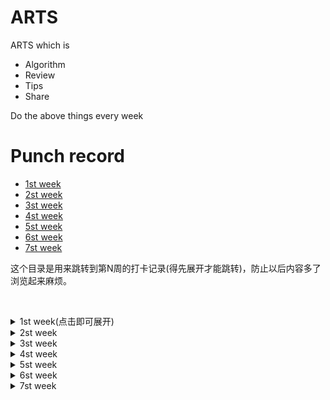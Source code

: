 # ARTS

ARTS which is 

- Algorithm
- Review
- Tips
- Share

Do the above things every week

# Punch record

- [1st week](#1)
- [2st week](#2)
- [3st week](#3)
- [4st week](#4)
- [5st week](#5)
- [6st week](#6)
- [7st week](#7)


这个目录是用来跳转到第N周的打卡记录(得先展开才能跳转)，防止以后内容多了浏览起来麻烦。

&nbsp;
&nbsp;
&nbsp;
&nbsp;


<details>
	<summary>1st week(点击即可展开)</summary>
	
### <span id="1">Algorithm</span>

```
1. Two Sum(Easy)

Given an array of integers, return indices of the two numbers such that they add up to a specific target.

You may assume that each input would have exactly one solution, and you may not use the same element twice.

Example:

Given nums = [2, 7, 11, 15], target = 9,

Because nums[0] + nums[1] = 2 + 7 = 9,
return [0, 1].
```

solution:
```golang
# 两次遍历，暴力破解，时间复杂度为 O(n^2)
func twoSum(nums []int, target int) []int {
    for i:=0;i<len(nums);i++{
        for j:=0;j<len(nums);j++{
            if i!=j&&nums[i]+nums[j]==target{
                return []int{i,j}
            }
        }
    }
    return []int{}
}
```



### review

最近在学MIT的 [6.828](https://pdos.csail.mit.edu/6.828/2018/schedule.html),一门教你怎么动手设计与实现一个操作系统内核的课程。在学习的过程中有个作业是熟悉汇编语言，所以我打算翻译一下这本书的中的汇编语言部分的1.3一小节。
[PC Assembly Language Book](https://pdos.csail.mit.edu/6.828/2018/readings/pcasm-book.pdf)

<details>
  <summary>(点击即可展开翻译的内容)</summary>

## 1.3 汇编语言
### 1.3.1机器语言
每一种类型的CPU都只能明白它独自的机器语言，机器语言中的指令是以字节的形式存储在内存中的数据，每个指令都拥有着它唯一的数字码，也被称为操作码(operation code),许多指令同时还包含着数据。

机器语言远没有高级语言那么简单易读，比如把EAX和EBX寄存器加起来的值赋给EAX可以写为：

    03 C3
这确实难以读懂，所幸的是一个程序可以调用汇编器代替人类完成这些沉闷的工作

### 1.3.2 汇编语言
一个汇编程序将会以文本的形式存储起来，每个汇编指令都精确地代表着一个机器指令。比如用汇编描述上面的机器码可以写为：

    add eax,ebx
这么看起来确实比机器语言简单易读多了，add这个词是加法指令的助记符。汇编指令的通用格式为：

    助记符(指令)   操作数(运算对象)
一个汇编器就是一个阅读带有汇编指令的文本文件并将其转换为机器指令的程序。而编译器就是为高级语言做类似转换的程序，一个汇编器会比编译器要简单得多，每一条汇编声明都直接表示着一个机器指令，高级语言则更为复杂且需要更多的机器指令表示。

  高级语言和汇编语言之间还有一个很重要的差异，每一种CPU除了有自己的机器语言外还有自己才能读懂的汇编语言，所以通过汇编语言在不同机器架构之间移植程序要比高级语言复杂得多。
  
  本书的例子使用Netwide的汇编，简称为 NASM，它可以在互联网上免费获取。更通用的汇编是微软的汇编 (MASM)或者 Borland的汇编 (TASM), MASM/TASM 与 NASM的汇编语言在语法上有些差异
  
  ### 1.3.3 运算对象
  不同机器码的运算对象在数量与类型上都有所不同，每个指令本身都有一个固定的运算对象(0到3)，操作数可以拥有以下类型：
  
- 寄存器(register):这些操作数可以直接调用ＣＰＵ寄存器的内容
- immediate(直译过来好怪):这些是指令自身固定的值
- implied:这些操作数没有直接的显示出来，比如使用增加指令把一个数加到寄存器或内存中，那个数就是隐式的
- 
### 1.3.4 基本指令
最基本的指令是 MOV指令，它将数据从一个地方移动另一个地方(就像高级语言的赋值操作符)。例如：

    mov dest,src
这个指令将 src中的数据复制到dest中，需要注意的是两个运算对象都不能为内存运算对象，((直译过来的，我也没明白什么是内存运算对象)。而且在使用各种指令的时候需要注意一些专有的规则，比如两个运算对象大小必须相等。例子：
    
    mov eax,3; 将3存入EAX寄存器中(3是immediate 操作数)
    mov bx,ax; 将AX的值存入BX寄存器中

ADD指令通常用于整数的相加

    add eax,4; eax = eax + 4
    add al,ah; al = al + ah

SUB指令用于整数的相减

    sub bx,10; bx = bx - 10
    sub ebx,edi; ebx = ebx -edi

INC和DEC为自增和自减运算符
    inc ecx ; ecx++
    dec dl ; dl--

### 1.3.5 Directives(指令?)
指令是汇编器的工件而不是CPU的(A directiveis an artifact of the assembler not the CPU)，它们通常用于命令汇编器执行某些任务，他们不需要翻译成机器码，directives通常用于:

- 定义常量
- 申请内存
- 将内存分段
- 按条件选择源码/条件编译？(conditiionally include source code)
- 包含其他文件
- 
NASM汇编像C语言一样拥有预处理器这个机制，而且还有很多预处理器命令。不同之处在于，NASM的预处理命令以%开头，而不是#

**equ 命令**

equ命令用于定义一个符号(symbol)，符号被命名为常量，可以在汇编程序中使用，格式如下：

    sybol equ value ;符号的值不可以再重新定义
    
**%define 命令**

%define 就像c中的#define，被用来定义常量宏，例如：

    %define SIZE 100
    move eax,SIZE
上面这段代码定义了一个值为100的常量宏SIZE，并将SIZE赋值给eax。宏比符号(symbol)更加灵活，可以重新给定义(赋值)，而符号(symbol)不可以

**数据命令(data directives)**

数据命令(data directives)用于为数据段(data segment)申请内存空间，有两种方式可以让内存得以保留，一是单纯地申请一块内存空间，二是申请内存空间并初始化值。第一种方法可以通过RES X命令来实现，X表示对象的大小，下面有一张表格说明了X的大小


|    Unit    | Letter |
|------------|--------|
| byte       | B      |
| word       | W      |
| doble word | D      |
| quad word  | Q      |
| ten bytes           |T        |

第二中方法用DX命令，X代表对象的大小，下面的例子演示了两种方法的不同，通常用一个标签标记内存中的位置，可以通过这个标签来引用这块内存

    L1    db     0        ; byte labeled L1 with initial value 0
    L2    dw     1000     ; word labeled L2 with initial value 1000
    L3    db     110101b  ; byte initialized to binary 110101 (53 in decimal)
    L4    db     12h      ; byte initialized to hex 12 (18 in decimal)
    L5    db     17o      ; byte initialized to octal 17 (15 in decimal)
    L6    dd     1A92h    ; double word initialized to hex 1A92
    L7    resb   1        ; 1 uninitialized byte
    L8    db     "A"      ; byte initialized to ASCII code for A (65)
    
    单引号和双引号效果都一样，所定义的数据会被存储在连续的内存中，如L2会紧跟着L1的位置

    L9    db     0, 1, 2, 3              ; defines 4 bytes   
    L10   db     "w", "o", "r", ’d’, 0   ; defines a C string = "word"  
    L11   db     ’word’, 0               ; same as L10

    当定义一个很长的序列的时候，NASM的times就可以排上用场了，这个命令以指定的次数重复一个操作数
    L12   times 100 db 0                 ; equivalent to 100 (db 0)’s
    L13   resw   100                     ; reserves room for 100 words

代码中的标签可以用来引用数据，有两种使用标签的方式。如果只是单纯一个标签，它会被当成一个数据的地址(或偏移)。如果标签被放在一个方括号("[]")里，他会被当成那块地址上的数据。换句话说，第一种用法就像C中的指针，标签表示一个内存地址。第二种就像C中的反引用操作符(* pointer)，以指针反引变量的值(MASM/TASM的语法则稍有些不同)。注意在32位模式下，地址也是32位的，标签使用例子如下：

    mov    al, [L1]      ; copy byte at L1 into AL2
    mov    eax, L1       ; EAX = address of byte at L1
    mov    [L1], ah      ; copy AH into byte at L1
    mov    eax, [L6]     ; copy double word at L6 into EAX
    add    eax, [L6]     ; EAX = EAX + double word at L6
    add    [L6], eax     ; double word at L6 += EAX
    mov    al, [L6]      ; copy first byte of double word at L6 into AL
    
例子的最后一行演示了NASM汇编的一个重要特性，汇编器并不知道它所引用的那个数据的类型，能否正确地使用标签取决于程序员的水平。稍后你会看到很多例子，将数据的地址存入寄存器中，并且就像使用C的指针变量一样使用寄存器。同样地，汇编器也不会检查指针是否正确地被使用，所以汇编语言比C更容易出错。

思考下列指令：

    mov    [L6], 1             ; store a 1 at L6
这条声明出现了 "未指定操作大小的错误"，为什么呢？因为汇编器不知道把要1当成byte、
word、还是doble word类型，所以应该改为这样：

    mov    dword [L6], 1             ; store a 1 at L6
    
等于告诉了汇编器将1当成 doble word类型，或者你改为其他类型也可以：WORD、BYTE。

### 1.3.6 输入输出

输入输出是非常依赖于系统的活动，它调用了系统硬件的接口。比如像C这类高级语言，提供了为执行日常任务的标准库，标准库中拥有着简单、统一的I/O编程接口。而汇编语言只提供非标准库，它们可以直接访问硬件(保护模式下的特权操作)，或使用操作系统系统底层调用。

汇编语言与C语言的组合的情况很常见，有一个好处就是汇编可以使用C标准库中的I/O接口，但得清楚它们之间调用的规则，而且规则很复杂，暂时就不介绍了(稍后有介绍)。为了简化这些规则，作者封装了底层的细节，提供了一系列简单的接口。如下：

    print_int 打印存储在EAX中的整型值
    print_char 打印存储在AL中的ASCII值
    print_string 打印存储在EAX中的字符串内容
    print_nl 打印换行符
    read_int 从键盘读入输入，将其存入EAX寄存器中
    read_char 从键盘读取输出，将其ASCII码存如EAX寄存器中

除了读接口，其他接口都保留了寄存器的值，这些接口修改寄存器的值。为了能使用这些接口，得先用预处理命令声明，格式为: %include ，调用作者的接口则使用以下命令:

    %include "asm_io.inc"
如要使用打印接口，先载入包含正确值的EAX，然后使用CALL指令调用它。CALL命令就相当于高级语言的函数调用，它会跳转到函数调用的地方，执行完毕后再返回。下面将有几个例子演示I/O接口的使用：

### 1.3.7 调试

作者的库中还包含了一些调试程序，这些接口显示了计算机的状态，接口实际上是保存CPU当前状态的宏，然后开启一个子进程(subroutine)调用。这些宏定义在"asm_io.in"文件中，宏可以像使用普通命令一样被使用，宏中的运算对象以分号隔开。

这里有四个调试接口，dumpregs ,dumpmem, dumpstack, dumpmath，分别显示寄存器、内存、栈(stack)、数字协处理器(math coprocessor)的值.

- dump_regs:这个宏将计算机寄存器的值打印到标准输出中(十六进制格式)，同时也显示FLAGS寄存器中的位集合(bits set),比如，0 FLAGS为1，则显示ZF，如果为0，则不显示(f the zero flag is 1,ZFis displayed. If it is 0, it is not displayed),同时它还打印一个整型参数,这个可以用来区别不同的dumpregs命令
- dump_mem：这个宏打印内存中的值(十六进制)，同时作为ASCII字符。它们是由分号分隔的3个参数，第一个是标记输出的整数(仅作为dumpregs的参数)，第二个参数是一个地址，最后一个参数是在地址后显示的16字节段落(paragraph)的数量,显示的内存会在请求地址的第一个段落边界处开始。
- dump_stack:这个宏会输出CPU栈中的值(栈会在第四章中提到),栈被组织为doble word类型，接口也会以这种类型显示它，它也是由分号分隔的3个参数，第一个参数是整型的标签(就像 dump_regs),第二个是地址之下EBP寄存器拥有的double word个数，第三个是EBP地址之上的double word个数(the second is the number of double words to displaybelowthe addressthat theEBPregister holds and the third argument is the number ofdouble words to displayabovethe address inEBP)
- dump_math:这个宏会输出数字协处理(math coprocessor)寄存器中的值，它用单个参数标记输出，就像dump_regs所做的一样。

    


</details>

**感想**

这应该算是我第一次真正意义上的翻译技术文档，我发现翻译文档是件苦活，而且我的英语水平很一般连四级都没过(虽然我觉得我已经超过了这个水平)，翻译起来就更不容易了，但为了提高英语阅读能力，还是咬牙下决心把它翻译出来。在翻译过程中所遇到的一些词和句子直译起来很奇怪，这种情况我就把原文粘贴下来放在括号里，还有些翻译过来太啰嗦了，会使读者混淆其义，我就做一些适当的更改，使其读起来更流畅些。虽然只是翻译一小节，但却整整花了我一天的时间，同时收获也不小，发现自己慢慢地适应了这个过程。

我之所以翻译这个文档，一是觉得自己的英语阅读水平很一般，而这种水平的阅读能力在阅读英语原文时，有种似懂非懂的云里雾里的感觉，这会使我在阅读时漏掉某些重要的概念，很多概念往往隐含在简单的行里字间的描述，而如果把它翻译过来就会有种"踏实"的感觉，因为翻译的过程首先是你先清楚每个单词的意思，然后按照感觉把这些单词的顺序进行整理，组合成一个通顺流畅的句子。(好吧，我承认在面对一些复杂的从句的时候，我的语法水平已经帮不上忙了，愧对老师)有时候为了使句子更符合英文的原意，不能直译，还得适当的进行添加或删除某些部分。这个过程一开始很痛苦，但慢慢地适应后收获还是不错的。

### Tips

分享一个有意思的markdown语法技巧，比如有时候我们在写作的时候，为了提供一个简洁的大纲，希望把某些细节隐藏起来，方便读者阅读(其实我上面就有用到这个技巧，那个三角号，点击即可展开内容)，下面做一个演示：

**BASH语法**

<details>
	<summary>变量声明</summary>

```bash
NAME="John"
echo $NAME
echo "$NAME"
echo "${NAME}!"
```
</details>


<details>
	<summary>条件执行</summary>

```bash
git commit && git push
git commit || echo "Commit failed"
```
</details>


<details>
	<summary>函数声明与使用</summary>

```bash	
get_name() {
  echo "John"
}
echo "You are $(get_name)"
```

</details>

嘻嘻，是不是很有意思，点一下就展开，再点一下就收缩了。其实它是通过两个标签实现的，格式如下 

	<details>
		<summary>这里写概要</summary>

		这里写你想收缩起来的内容(注意，最好空一行，否则有些markdown语法会解释失败)
	</details>
好了，就这么简单。


### Share

在学习汇编的过程中，遇到两种风格的汇编，NASM和GNU的汇编，前者使用Intel语法，后者使用AT&T语法。它们之间的语法有些不同(在我看来是很大的不同),这里有篇[文章](http://www.delorie.com/djgpp/doc/brennan/brennan_att_inline_djgpp.html)简单的介绍它们之间的不同

比如 命名寄存器：

	AT&T:  %eax
	Intel: eax

寄存器的顺序(AT&T和Intel顺序相反)：

	AT&T: movl %eax ,%ebx
	Intel: mov ebx ,eax

常量/immedite 值，AT&T多了个前缀"%":

	AT&T: movl %_booga ,%eax
	Intel: mov  eax,_booga


虽然作者说他是AT&T汇编的粉丝，还声称AT&T语法比较有逻辑性，但我怎么看都觉得AT&T语法有些反人类，多了很多没有必要的东西，远不如Intel语法简洁，或许是我刚接触汇编的原因把。	
</details>

	
<details>
	<summary>2st week</summary>

### <span id="2">Algorithm</span>

<details>
	<summary>题目</summary>

```
70. Climbing Stairs(Easy)
You are climbing a stair case. It takes n steps to reach to the top.

Each time you can either climb 1 or 2 steps. In how many distinct ways can you climb to the top?

Note: Given n will be a positive integer.

Example 1:

Input: 2
Output: 2
Explanation: There are two ways to climb to the top.
1. 1 step + 1 step
2. 2 steps
Example 2:

Input: 3
Output: 3
Explanation: There are three ways to climb to the top.
1. 1 step + 1 step + 1 step
2. 1 step + 2 steps
3. 2 steps + 1 step
```

</details>

<details>
	<summary>解法</summary>

**思路**

爬楼梯，每次可以上一阶或两阶，当有n阶楼梯时，那么走到第n阶的方法数等于第n-1和第n-2的方法书之和，这其实就是一个fibonacci数列:

f(n) = f(n-1)+f(n-2)

**代码**
```golang
func climbStairs(n int) int {
    if n<=2{
        return n
    }
    a,b:=1,2
    
    for i:=0;i<n-2;i++{
        a,b=b,a+b
    }
    return b
    
}
```
</details>

### Review

这周忙于找工作，和赶毕业论文，弄得焦头烂额。本想拖到周日再写，但是周日还要面试，趁今晚有点空闲时间就写了，本周的review打算翻译与linux 系统日志相关的文章。

我们在学习linux过程中都某些分水岭，比如刚开始基础linux的时候只会简单的命令，如 ls、cd、ping 等简单命令，后来慢慢开始了解如何关闭一个进程，如何创建一个用户，如何更改文件的权限等。但我们肯定不会只满足于此，而如果想向下一个阶段迈进，达到能独立编写shell脚本，处理一些日常任务，就需要系统地接触linux中各方面的知识。分享一个系统地学习linux基础的网站,[点击即可](https://linuxjourney.com/)。

这个网站从最基本的文件系统操作，到简单的字符串处理，再到内核相关的知识都有涵盖，而且每一个重要的知识点都专门分一个主题来介绍，这周打算翻译系统日志部分

<details>
	<summary>点击查看翻译内容</summary>

### 1. 系统日志

你系统中的后台服务、内核、守护进程无时不刻都在运行，自然也会产生一些数据以日志的形式保存在系统中，它以人类可读的日记方式记载着操作系统中发生的事件，而这些数据通常保存在 /var目录下，/var目录保存着可变化的数据，比如日志。

这些日志信息是如何从系统中获取的呢？它是由一个叫 "syslog"的服务把这些信息发送给系统日志器(system logger)

syslog通常包含许多组件，其中一个重要的组件是"syslogd"守护进程(更新的linux发行版中使用rsyslogd)，它等待系统产生的事件消息，并过滤出它想要的，然后将其以文件的格式存起来或发送给终端，也可能会将它丢弃。

你可能会觉得这个系统日志器会统一存放并管理日志，但恰恰相反，你会看到许多应用都有自身的日志规则并生成不同的日志文件，不过通用格式的日志都会包含时间戳(timestamp)和日志细节

这里从日志中摘抄一行作为例子：
```

pete@icebox:~$ less /var/log/syslog

Jan 27 07:41:32 icebox anacron[4650]: Job `cron.weekly' started
```

可以看到cron服务在1月27 07:41:32运行cron.weekly，当然你也可以查看收集在/var/log/syslog中的所有日志信息

### 2. syslog服务

syslog服务管理日志和将日志发送到系统日志器(system logger)中，Rsyslog则是syslog的升级版，大多数linux发行版应该都会使用这个升级版，所有syslog所收集的日志都可以在/var/log/syslog中找到(除了认证信息)。

为了找出系统日志器(system logger)所维护的文件，得查找/etc/rsyslog.d中配置文件

```
pete@icebox:~$ less /etc/rsyslog.d/50-default.conf 

# First some standard log files.  Log by facility.

#

auth,authpriv.*                 /var/log/auth.log

*.*;auth,authpriv.none          -/var/log/syslog

#cron.*                         /var/log/cron.log

#daemon.*                       -/var/log/daemon.log

kern.*                          -/var/log/kern.log

#lpr.*                          -/var/log/lpr.log

mail.*                          -/var/log/mail.log

#user.*                         -/var/log/user.log
```

文件中的日志规则代表，左边的选择器将日志输出到到右边的文件中。有一点需要注意，并不是所有的应用或服务都是用rsyslog管理它们的日志，所以如果你想知道他们具体使用什么管理日志，得在这个目录里找

让我们来看一下日志是如何运作的，你可以手动的用日志器命令发送一条日志：

```
logger -s Hello
```
好了，你可以查看 /var/log/syslog文件，你会发现多了一条日志。

### 3. 通用日志(general logging)

系统中包含了许多的日志文件，很多重要的日志都放在/sys/log目录下，但我们并不会分析所有这些日志文件，我们选择几个主要的来讨论。

有两种通用的日志文件可以查看系统正在做的事

**/var/log/messages**
这个日志包含了非紧急(non-critical)、非调试(not-debug)消息，包括启动(bootup)、验证(auth)、计划任务(cron)、守护进程(daemon)中所输出的日志,可以帮助你查看你的机器是如何运作的

**/var/log/syslog**
这个文件包含了除验证(auth)外的所有消息，对于在你机器上的错误调试非常有用。

这两个日志文件对于追查错误来说，已经足够了。但是，如果您只想查看特定的日志组件，那么也会有单独的日志

### 4. 内核日志

**/var/log/dmesg**

在启动时，系统会记录内核缓冲区中的信息，它展示了系统在启动时硬件驱动、内核和内核状态的一些信息。你可以在/var/log/dmesg 文件中找到这些信息，这些信息每次在启动的时候都会被刷新。或许你现在暂时用不上，但当你遇到某些与启动相关或硬件驱动的问题时，这个日志就派上用场了，你甚至可以用dmesg 命令查看这些信息。

**/var/log/kern.log**

另一你可以查看内核信息的文件是/var/log/kern.log ，它记录了系统中的事件与内核信息，也包括dmesg的输出。


### 5. 验证日志(Authentication Logging)

当你登录出现问题时，身份验证日志可以帮到你。

**/var/log/auth.log** 这个文件包含了系统授权日志，如用户登录和使用的认证方法。

样例：

	Jan 31 10:37:50 icebox pkexec: pam_unix(polkit-1:session): session opened for user root by (uid=1000)



### 6. 管理日志文件

日志文件生成了许多数据，这些数据被存储在磁盘中，同时也带来了许多问题。大多数情况下，我们只想查看更新的日志，同时更高效地管理磁盘空间。如何做到这点呢?答案是： logrotate

logrotate 工具为我们提供了日志管理，它有一个配置文件允许我们指定数目或指定哪些日志需要保存，也可以压缩日志节省存储空间。logrotate工具作为计划任务(cron)每天运行一次，配置文件可在/etc/logrotate.d.中找到。

虽然还有其他管理日志的工具，但logrotate是最常用的一个。


</details>

### Tips

分享一个有意思的技巧，系统中(包含Window和类UNIX)的hosts文件。

我们都知道当在浏览器输入域名的时候，浏览器会调用系统的接口向DNS查询对应的IP，但其实在DNS查询之前，它是先查找hosts文件中域名映射的IP，也就是说hosts文件的优先级是比DNS查询要高的。

那么这有什么用呢？你想啊，如果我把百度的域名 www.baidu.com 映射到0.0.0.0，那就意味着你每次访问百度都会映射到一个无效的IP，自然就上不了网了。

你可以用来搞怪别人，写一个脚本把一些主流的域名都映射到无效的IP，然后他会发现怎么突然上不了网了，但是我建议你在干这个之前先买好保险。

你甚至可以用来屏蔽一些广告，把一些广告的域名映射到一个无效的IP中，这样每次都加载失败自然就等于把广告屏蔽了。

下面以Ubuntu为例，以管理员权限权限打开/etc/hosts文件(因为文件权限只允许管理员写入)：

	vim /etc/hosts

然后你会看到类型的内容:

```
127.0.0.1	localhost
127.0.1.1	jack-VirtualBox

# The following lines are desirable for IPv6 capable hosts
::1     ip6-localhost ip6-loopback
fe00::0 ip6-localnet
ff00::0 ip6-mcastprefix
ff02::1 ip6-allnodes
ff02::2 ip6-allrouters
```

然后在第三行下添加:

	0.0.0.0   www.baidu.com

用vim保存退出的时候记得带上！符号，即: wq!  (因为文件权限只允许管理员写入)

好了，然后你上一下百度，发现上不了，^_^.

### Share

本周的Share打算分享一位网友的博客，他把Leetcode上大部分题都刷完了，而且很多题还给了几种解法并详细地分析思路，然后做一个汇总。我其实真的很佩服这些人，上千道算法题，即使每天刷一道，而且得连续不断地刷，这样也要两年多的时间。这还没完，还把解过的题都整理起来，附上解题思路，这个过程想想都觉得十分不容易。

我特别的佩服这些人的毅力，他们一直都是我学习的榜样，而且我也打算要这么干，md,想想都刺激。

好了，链接在这，[点就好](https://www.cnblogs.com/grandyang/p/4606334.html)
</details>

<details>
	
<summary>3st week</summary>

### <span id="3">Algorithm</span>

<details>

<summary>题目</summary>

```
Given an array nums and a value val, remove all instances of that value in-place and return the new length.

Do not allocate extra space for another array, you must do this by modifying the input array in-place with O(1) extra memory.

The order of elements can be changed. It doesn't matter what you leave beyond the new length.

Example 1:

Given nums = [3,2,2,3], val = 3,

Your function should return length = 2, with the first two elements of nums being 2.

It doesn't matter what you leave beyond the returned length.
Example 2:

Given nums = [0,1,2,2,3,0,4,2], val = 2,

Your function should return length = 5, with the first five elements of nums containing 0, 1, 3, 0, and 4.

Note that the order of those five elements can be arbitrary.

It doesn't matter what values are set beyond the returned length.
```
</details>

<details>

<summary>解法</summary>

要求in-place操作移除给定数组上的指定元素，很明显用双指针的思想，遍历一遍即可。用一个"指针"记录非val元素的索引，一个"指针"遍历整个数组，如果遇到非val元素，两个"指针"交换位置即可，时间复杂度O(n)

```golang
func removeElement(nums []int, val int) int {
    if len(nums)<1{
        return 0
    }
    index:=-1
    
    for i:=0;i<len(nums);i++{
        if nums[i]!=val{
            index++
            nums[i],nums[index]=nums[index],nums[i]
        }
        
    }
    return index+1
    
}
```

</details>

### Review

这周给找工作的事弄得有些迷茫了，面了两家结果都不太理想，算了车到山前必有路。

本周翻译与系统初始化相关的一部分内容

<details>
	
<summary>翻译内容(点击即可展开)</summary>

英语还没过四级，翻译水平有限，轻喷。

### System V 概述

init主要作用是用来启动或关闭系统中主要的进程，在 Linux中主要有三种init的实现，分别是System V, Upstart 和 systemd，在本节中将介绍最传统的init版本，也叫System V init或Sys V (发'System Five'的音)

鉴别你系统中是否使用System V init很简单，如果你的系统中包含 /etc/initab 文件，则说明很有可能就是使用该版本的init。

Sys V 按顺序地启动或关闭进程，比如你想启动foot-a 和foot-b进程，必须确保foot-a已经运行了才能执行foot-b。Sys V是以脚本的形式执行这些操作，你可以编写自己的脚本或使用系统内置的。(直译过来感觉有些啰嗦，就删了部分内容)

使用init的这种实现的优点是，解决依赖关系相对容易，但一次只能启动或关闭一个进程，执行foo-b前得先执行foo-a，所以性能并不理想。

当运行Sys V时，机器的状态由运行级别定义，运行级别被设定为0-6。这些模式在不同的发行版上有些不同，但大致如下:

	0: 关闭(Shutdown)
	1: (单一用户模式)Single User Mode
	2: (无网络多用户模式)Multiuser mode without networking
	3: (有网络多用户模式)Multiuser mode with networking
	4: (未使用)Unused
	5: (带图形界面有网络的多用户模式)Multiuser mode with networking and GUI
	6: (重启)Reboot

当你的系统启动时，它会查看你所运行的级别，并执行位于该运行级别配置中的脚本。这些脚本位于 /etc/rc.d/rc[运行级别数字].d/ or /etc/init.d下，以S(start)和K(kill)开头的脚本名则代表启动和关闭，字符旁的数字代表运行在其中的序列，比如:

	pete@icebox:/etc/rc.d/rc0.d$ ls

	K10updates  K80openvpn        

表明当运行级别切换到0时，机器将尝试运行脚本终止 updates和openvpn服务。你可以在/etc/inital文件中查看机器启动时的运行级别，当然也可以改变默认的运行级别。

有一点需要注意，Sys V正在缓慢地被取代，或许不是今天或几年后。但是即便被取代，你也会看到运行级别这个概念出现在其他init的实现中，这主要是为了支持那些仅使用System V init脚本启动或停止的服务

### System V 服务

你可以使用许多命令行工具来管理 System V 服务

列出所有服务

	service --status-all

开启一个服务
	
	sudo service  networking start

停止一个服务

	sudo service networking stop

重启一个服务

	sudo service networking restart

这些命令并非只针对System V服务有效，同时也可以用来管理Upstart 服务。因为linux正在尝试从传统的Sys V init 脚本中迁移，所以还得需要一些工具帮助它过渡。

### Upstart 概述

Upstart按标准(canonical)开发，所有曾经有一段时间是ubuntu上的init实现。但是现代化的Ubuntu init实现时systemd。

Upstart被创造来改善了Sys V中的某些问题，比如严格的启动过程、阻塞任务等。Upstart的事件和工作驱动模型(job driven model)允许它在事件发生时对事件做出响应

鉴别你系统中是否使用Upstart很简单，只要看是否存在/usr/share/upstart目录即可

jobs是upstart 执行的操作，事件(events)是从其他进程接收的消息用于触发作业(jobs)，下面来看一下jobs列表与它的配置

```

pete@icebox:~$ ls /etc/init

acpid.conf                   mountnfs.sh.conf

alsa-restore.conf            mtab.sh.conf

alsa-state.conf              networking.conf

alsa-store.conf              network-interface.conf

anacron.conf                 network-interface-container.conf
```

在job的配置里，包含了如何开始和什么时候开启job的信息

比如在networking.conf文件中，可以简单的描述为

```

start on runlevel [235]

stop on runlevel [0]
```

这意味着在运行级别2、3、5时会开启networking设置，在运行级别为0时关闭它。当查看不同地job配置文件时，会有许多种编写配置文件的方式.


Upstart工作流程

1. 首先从/etc/init文件中加载job配置
2. 一旦启动事件发生，它将运行由事件触发的作业(job)
3. 这些作业(job)会产生新的事件，而新的事件又会触发更多的作业(job)
4. upstart持续地重复这个过程，直到执行完待完成的作业


</details>



### Tips

本周Tips分享如何在Ubuntu下更好软件源的方式，这是以前写的一篇[文章](https://segmentfault.com/a/1190000017244124)。 这几天没在状态，没怎么输入，都在翻老底了。

### Share

本周要分享一段代码，或许与最初陈皓前辈所提的ARTS标准有些偏移，但我觉得很有意思，所以拿出来分享一下。

<details>
<summary>shell版俄罗斯方块代码</summary>

```bash
#!/bin/bash
 
# Tetris Game
# 10.21.2003 xhchen<[email]xhchen@winbond.com.tw[/email]>
 
#APP declaration
APP_NAME="${0##*[\\/]}"
APP_VERSION="1.0"
 
 
#颜色定义
cRed=1
cGreen=2
cYellow=3
cBlue=4
cFuchsia=5
cCyan=6
cWhite=7
colorTable=($cRed $cGreen $cYellow $cBlue $cFuchsia $cCyan $cWhite)
 
#位置和大小
iLeft=3
iTop=2
((iTrayLeft = iLeft + 2))
((iTrayTop = iTop + 1))
((iTrayWidth = 10))
((iTrayHeight = 15))
 
#颜色设置
cBorder=$cGreen
cScore=$cFuchsia
cScoreValue=$cCyan
 
#控制信号
#改游戏使用两个进程，一个用于接收输入，一个用于游戏流程和显示界面;
#当前者接收到上下左右等按键时，通过向后者发送signal的方式通知后者。
sigRotate=25
sigLeft=26
sigRight=27
sigDown=28
sigAllDown=29
sigExit=30
 
#七中不同的方块的定义
#通过旋转，每种方块的显示的样式可能有几种
box0=(0 0 0 1 1 0 1 1)
box1=(0 2 1 2 2 2 3 2 1 0 1 1 1 2 1 3)
box2=(0 0 0 1 1 1 1 2 0 1 1 0 1 1 2 0)
box3=(0 1 0 2 1 0 1 1 0 0 1 0 1 1 2 1)
box4=(0 1 0 2 1 1 2 1 1 0 1 1 1 2 2 2 0 1 1 1 2 0 2 1 0 0 1 0 1 1 1 2)
box5=(0 1 1 1 2 1 2 2 1 0 1 1 1 2 2 0 0 0 0 1 1 1 2 1 0 2 1 0 1 1 1 2)
box6=(0 1 1 1 1 2 2 1 1 0 1 1 1 2 2 1 0 1 1 0 1 1 2 1 0 1 1 0 1 1 1 2)
#所有其中方块的定义都放到box变量中
box=(${box0[@]} ${box1[@]} ${box2[@]} ${box3[@]} ${box4[@]} ${box5[@]} ${box6[@]})
#各种方块旋转后可能的样式数目
countBox=(1 2 2 2 4 4 4)
#各种方块再box数组中的偏移
offsetBox=(0 1 3 5 7 11 15)
 
#每提高一个速度级需要积累的分数
iScoreEachLevel=50        #be greater than 7
 
#运行时数据
sig=0                #接收到的signal
iScore=0        #总分
iLevel=0        #速度级
boxNew=()        #新下落的方块的位置定义
cBoxNew=0        #新下落的方块的颜色
iBoxNewType=0        #新下落的方块的种类
iBoxNewRotate=0        #新下落的方块的旋转角度
boxCur=()        #当前方块的位置定义
cBoxCur=0        #当前方块的颜色
iBoxCurType=0        #当前方块的种类
iBoxCurRotate=0        #当前方块的旋转角度
boxCurX=-1        #当前方块的x坐标位置
boxCurY=-1        #当前方块的y坐标位置
iMap=()                #背景方块图表
 
#初始化所有背景方块为-1, 表示没有方块
for ((i = 0; i < iTrayHeight * iTrayWidth; i++)); do iMap[$i]=-1; done
 
 
#接收输入的进程的主函数
function RunAsKeyReceiver()
{
        local pidDisplayer key aKey sig cESC sTTY
 
        pidDisplayer=$1
        aKey=(0 0 0)
 
        cESC=`echo -ne "\033"`
        cSpace=`echo -ne "\040"`
 
        #保存终端属性。在read -s读取终端键时，终端的属性会被暂时改变。
        #如果在read -s时程序被不幸杀掉，可能会导致终端混乱，
        #需要在程序退出时恢复终端属性。
        sTTY=`stty -g`
 
        #捕捉退出信号
        trap "MyExit;" INT TERM
        trap "MyExitNoSub;" $sigExit
 
        #隐藏光标
        echo -ne "\033[?25l"
 
 
        while :
        do
                #读取输入。注-s不回显，-n读到一个字符立即返回
                read -s -n 1 key
 
                aKey[0]=${aKey[1]}
                aKey[1]=${aKey[2]}
                aKey[2]=$key
                sig=0
 
                #判断输入了何种键
                if [[ $key == $cESC && ${aKey[1]} == $cESC ]]
                then
                        #ESC键
                        MyExit
                elif [[ ${aKey[0]} == $cESC && ${aKey[1]} == "[" ]]
                then
                        if [[ $key == "A" ]]; then sig=$sigRotate        #<向上键>
                        elif [[ $key == "B" ]]; then sig=$sigDown        #<向下键>
                        elif [[ $key == "D" ]]; then sig=$sigLeft        #<向左键>
                        elif [[ $key == "C" ]]; then sig=$sigRight        #<向右键>
                        fi
                elif [[ $key == "W" || $key == "w" ]]; then sig=$sigRotate        #W, w
                elif [[ $key == "S" || $key == "s" ]]; then sig=$sigDown        #S, s
                elif [[ $key == "A" || $key == "a" ]]; then sig=$sigLeft        #A, a
                elif [[ $key == "D" || $key == "d" ]]; then sig=$sigRight        #D, d
                elif [[ "[$key]" == "[]" ]]; then sig=$sigAllDown        #空格键
                elif [[ $key == "Q" || $key == "q" ]]                        #Q, q
                then
                        MyExit
                fi
 
                if [[ $sig != 0 ]]
                then
                        #向另一进程发送消息
                        kill -$sig $pidDisplayer
                fi
        done
}
 
#退出前的恢复
function MyExitNoSub()
{
        local y
 
        #恢复终端属性
        stty $sTTY
        ((y = iTop + iTrayHeight + 4))
 
        #显示光标
        echo -e "\033[?25h\033[${y};0H"
        exit
}
 
 
function MyExit()
{
        #通知显示进程需要退出
        kill -$sigExit $pidDisplayer
 
        MyExitNoSub
}
 
 
#处理显示和游戏流程的主函数
function RunAsDisplayer()
{
        local sigThis
        InitDraw
 
        #挂载各种信号的处理函数
        trap "sig=$sigRotate;" $sigRotate
        trap "sig=$sigLeft;" $sigLeft
        trap "sig=$sigRight;" $sigRight
        trap "sig=$sigDown;" $sigDown
        trap "sig=$sigAllDown;" $sigAllDown
        trap "ShowExit;" $sigExit
 
        while :
        do
                #根据当前的速度级iLevel不同，设定相应的循环的次数
                for ((i = 0; i < 21 - iLevel; i++))
                do
                        sleep 0.02
                        sigThis=$sig
                        sig=0
 
                        #根据sig变量判断是否接受到相应的信号
                        if ((sigThis == sigRotate)); then BoxRotate;        #旋转
                        elif ((sigThis == sigLeft)); then BoxLeft;        #左移一列
                        elif ((sigThis == sigRight)); then BoxRight;        #右移一列
                        elif ((sigThis == sigDown)); then BoxDown;        #下落一行
                        elif ((sigThis == sigAllDown)); then BoxAllDown;        #下落到底
                        fi
                done
                #kill -$sigDown $$
                BoxDown        #下落一行
        done
}
 
 
#BoxMove(y, x), 测试是否可以把移动中的方块移到(x, y)的位置, 返回0则可以, 1不可以
function BoxMove()
{
        local j i x y xTest yTest
        yTest=$1
        xTest=$2
        for ((j = 0; j < 8; j += 2))
        do
                ((i = j + 1))
                ((y = ${boxCur[$j]} + yTest))
                ((x = ${boxCur[$i]} + xTest))
                if (( y < 0 || y >= iTrayHeight || x < 0 || x >= iTrayWidth))
                then
                        #撞到墙壁了
                        return 1
                fi
                if ((${iMap[y * iTrayWidth + x]} != -1 ))
                then
                        #撞到其他已经存在的方块了
                        return 1
                fi
        done
        return 0;
}
 
 
#将当前移动中的方块放到背景方块中去,
#并计算新的分数和速度级。(即一次方块落到底部)
function Box2Map()
{
        local j i x y xp yp line
 
        #将当前移动中的方块放到背景方块中去
        for ((j = 0; j < 8; j += 2))
        do
                ((i = j + 1))
                ((y = ${boxCur[$j]} + boxCurY))
                ((x = ${boxCur[$i]} + boxCurX))
                ((i = y * iTrayWidth + x))
                iMap[$i]=$cBoxCur
        done
 
        #消去可被消去的行
        line=0
        for ((j = 0; j < iTrayWidth * iTrayHeight; j += iTrayWidth))
        do
                for ((i = j + iTrayWidth - 1; i >= j; i--))
                do
                        if ((${iMap[$i]} == -1)); then break; fi
                done
                if ((i >= j)); then continue; fi
 
                ((line++))
                for ((i = j - 1; i >= 0; i--))
                do
                        ((x = i + iTrayWidth))
                        iMap[$x]=${iMap[$i]}
                done
                for ((i = 0; i < iTrayWidth; i++))
                do
                        iMap[$i]=-1
                done
        done
 
        if ((line == 0)); then return; fi
 
        #根据消去的行数line计算分数和速度级
        ((x = iLeft + iTrayWidth * 2 + 7))
        ((y = iTop + 11))
        ((iScore += line * 2 - 1))
        #显示新的分数
        echo -ne "\033[1m\033[3${cScoreValue}m\033[${y};${x}H${iScore}         "
        if ((iScore % iScoreEachLevel < line * 2 - 1))
        then
                if ((iLevel < 20))
                then
                        ((iLevel++))
                        ((y = iTop + 14))
                        #显示新的速度级
                        echo -ne "\033[3${cScoreValue}m\033[${y};${x}H${iLevel}        "
                fi
        fi
        echo -ne "\033[0m"
 
 
        #重新显示背景方块
        for ((y = 0; y < iTrayHeight; y++))
        do
                ((yp = y + iTrayTop + 1))
                ((xp = iTrayLeft + 1))
                ((i = y * iTrayWidth))
                echo -ne "\033[${yp};${xp}H"
                for ((x = 0; x < iTrayWidth; x++))
                do
                        ((j = i + x))
                        if ((${iMap[$j]} == -1))
                        then
                                echo -ne "  "
                        else
                                echo -ne "\033[1m\033[7m\033[3${iMap[$j]}m\033[4${iMap[$j]}m[]\033[0m"
                        fi
                done
        done
}
 
 
#下落一行
function BoxDown()
{
        local y s
        ((y = boxCurY + 1))        #新的y坐标
        if BoxMove $y $boxCurX        #测试是否可以下落一行
        then
                s="`DrawCurBox 0`"        #将旧的方块抹去
                ((boxCurY = y))
                s="$s`DrawCurBox 1`"        #显示新的下落后方块
                echo -ne $s
        else
                #走到这儿, 如果不能下落了
                Box2Map                #将当前移动中的方块贴到背景方块中
                RandomBox        #产生新的方块
        fi
}
 
#左移一列
function BoxLeft()
{
        local x s
        ((x = boxCurX - 1))
        if BoxMove $boxCurY $x
        then
                s=`DrawCurBox 0`
                ((boxCurX = x))
                s=$s`DrawCurBox 1`
                echo -ne $s
        fi
}
 
#右移一列
function BoxRight()
{
        local x s
        ((x = boxCurX + 1))
        if BoxMove $boxCurY $x
        then
                s=`DrawCurBox 0`
                ((boxCurX = x))
                s=$s`DrawCurBox 1`
                echo -ne $s
        fi
}
 
 
#下落到底
function BoxAllDown()
{
        local k j i x y iDown s
        iDown=$iTrayHeight
 
        #计算一共需要下落多少行
        for ((j = 0; j < 8; j += 2))
        do
                ((i = j + 1))
                ((y = ${boxCur[$j]} + boxCurY))
                ((x = ${boxCur[$i]} + boxCurX))
                for ((k = y + 1; k < iTrayHeight; k++))
                do
                        ((i = k * iTrayWidth + x))
                        if (( ${iMap[$i]} != -1)); then break; fi
                done
                ((k -= y + 1))
                if (( $iDown > $k )); then iDown=$k; fi
        done
 
        s=`DrawCurBox 0`        #将旧的方块抹去
        ((boxCurY += iDown))
        s=$s`DrawCurBox 1`        #显示新的下落后的方块
        echo -ne $s
        Box2Map                #将当前移动中的方块贴到背景方块中
        RandomBox        #产生新的方块
}
 
 
#旋转方块
function BoxRotate()
{
        local iCount iTestRotate boxTest j i s
        iCount=${countBox[$iBoxCurType]}        #当前的方块经旋转可以产生的样式的数目
 
        #计算旋转后的新的样式
        ((iTestRotate = iBoxCurRotate + 1))
        if ((iTestRotate >= iCount))
        then
                ((iTestRotate = 0))
        fi
 
        #更新到新的样式, 保存老的样式(但不显示)
        for ((j = 0, i = (${offsetBox[$iBoxCurType]} + $iTestRotate) * 8; j < 8; j++, i++))
        do
                boxTest[$j]=${boxCur[$j]}
                boxCur[$j]=${box[$i]}
        done
 
        if BoxMove $boxCurY $boxCurX        #测试旋转后是否有空间放的下
        then
                #抹去旧的方块
                for ((j = 0; j < 8; j++))
                do
                        boxCur[$j]=${boxTest[$j]}
                done
                s=`DrawCurBox 0`
 
                #画上新的方块
                for ((j = 0, i = (${offsetBox[$iBoxCurType]} + $iTestRotate) * 8; j < 8; j++, i++))
                do
                        boxCur[$j]=${box[$i]}
                done
                s=$s`DrawCurBox 1`
                echo -ne $s
                iBoxCurRotate=$iTestRotate
        else
                #不能旋转，还是继续使用老的样式
                for ((j = 0; j < 8; j++))
                do
                        boxCur[$j]=${boxTest[$j]}
                done
        fi
}
 
 
#DrawCurBox(bDraw), 绘制当前移动中的方块, bDraw为1, 画上, bDraw为0, 抹去方块。
function DrawCurBox()
{
        local i j t bDraw sBox s
        bDraw=$1
 
        s=""
        if (( bDraw == 0 ))
        then
                sBox="\040\040"
        else
                sBox="[]"
                s=$s"\033[1m\033[7m\033[3${cBoxCur}m\033[4${cBoxCur}m"
        fi
 
        for ((j = 0; j < 8; j += 2))
        do
                ((i = iTrayTop + 1 + ${boxCur[$j]} + boxCurY))
                ((t = iTrayLeft + 1 + 2 * (boxCurX + ${boxCur[$j + 1]})))
                #\033[y;xH, 光标到(x, y)处
                s=$s"\033[${i};${t}H${sBox}"
        done
        s=$s"\033[0m"
        echo -n $s
}
 
 
#更新新的方块
function RandomBox()
{
        local i j t
 
        #更新当前移动的方块
        iBoxCurType=${iBoxNewType}
        iBoxCurRotate=${iBoxNewRotate}
        cBoxCur=${cBoxNew}
        for ((j = 0; j < ${#boxNew[@]}; j++))
        do
                boxCur[$j]=${boxNew[$j]}
        done
 
 
        #显示当前移动的方块
        if (( ${#boxCur[@]} == 8 ))
        then
                #计算当前方块该从顶端哪一行"冒"出来
                for ((j = 0, t = 4; j < 8; j += 2))
                do
                        if ((${boxCur[$j]} < t)); then t=${boxCur[$j]}; fi
                done
                ((boxCurY = -t))
                for ((j = 1, i = -4, t = 20; j < 8; j += 2))
                do
                        if ((${boxCur[$j]} > i)); then i=${boxCur[$j]}; fi
                        if ((${boxCur[$j]} < t)); then t=${boxCur[$j]}; fi
                done
                ((boxCurX = (iTrayWidth - 1 - i - t) / 2))
 
                #显示当前移动的方块
                echo -ne `DrawCurBox 1`
 
                #如果方块一出来就没处放，Game over!
                if ! BoxMove $boxCurY $boxCurX
                then
                        kill -$sigExit ${PPID}
                        ShowExit
                fi
        fi
 
 
 
        #清除右边预显示的方块
        for ((j = 0; j < 4; j++))
        do
                ((i = iTop + 1 + j))
                ((t = iLeft + 2 * iTrayWidth + 7))
                echo -ne "\033[${i};${t}H        "
        done
 
        #随机产生新的方块
        ((iBoxNewType = RANDOM % ${#offsetBox[@]}))
        ((iBoxNewRotate = RANDOM % ${countBox[$iBoxNewType]}))
        for ((j = 0, i = (${offsetBox[$iBoxNewType]} + $iBoxNewRotate) * 8; j < 8; j++, i++))
        do
                boxNew[$j]=${box[$i]};
        done
 
        ((cBoxNew = ${colorTable[RANDOM % ${#colorTable[@]}]}))
 
        #显示右边预显示的方块
        echo -ne "\033[1m\033[7m\033[3${cBoxNew}m\033[4${cBoxNew}m"
        for ((j = 0; j < 8; j += 2))
        do
                ((i = iTop + 1 + ${boxNew[$j]}))
                ((t = iLeft + 2 * iTrayWidth + 7 + 2 * ${boxNew[$j + 1]}))
                echo -ne "\033[${i};${t}H[]"
        done
        echo -ne "\033[0m"
}
 
 
#初始绘制
function InitDraw()
{
        clear
        RandomBox        #随机产生方块，这时右边预显示窗口中有方快了
        RandomBox        #再随机产生方块，右边预显示窗口中的方块被更新，原先的方块将开始下落
        local i t1 t2 t3
 
        #显示边框
        echo -ne "\033[1m"
        echo -ne "\033[3${cBorder}m\033[4${cBorder}m"
 
        ((t2 = iLeft + 1))
        ((t3 = iLeft + iTrayWidth * 2 + 3))
        for ((i = 0; i < iTrayHeight; i++))
        do
                ((t1 = i + iTop + 2))
                echo -ne "\033[${t1};${t2}H||"
                echo -ne "\033[${t1};${t3}H||"
        done
 
        ((t2 = iTop + iTrayHeight + 2))
        for ((i = 0; i < iTrayWidth + 2; i++))
        do
                ((t1 = i * 2 + iLeft + 1))
                echo -ne "\033[${iTrayTop};${t1}H=="
                echo -ne "\033[${t2};${t1}H=="
        done
        echo -ne "\033[0m"
 
 
        #显示"Score"和"Level"字样
        echo -ne "\033[1m"
        ((t1 = iLeft + iTrayWidth * 2 + 7))
        ((t2 = iTop + 10))
        echo -ne "\033[3${cScore}m\033[${t2};${t1}HScore"
        ((t2 = iTop + 11))
        echo -ne "\033[3${cScoreValue}m\033[${t2};${t1}H${iScore}"
        ((t2 = iTop + 13))
        echo -ne "\033[3${cScore}m\033[${t2};${t1}HLevel"
        ((t2 = iTop + 14))
        echo -ne "\033[3${cScoreValue}m\033[${t2};${t1}H${iLevel}"
        echo -ne "\033[0m"
}
 
 
#退出时显示GameOVer!
function ShowExit()
{
        local y
        ((y = iTrayHeight + iTrayTop + 3))
        echo -e "\033[${y};0HGameOver!\033[0m"
        exit
}
 
 
#显示用法.
function Usage
{
        cat << EOF
Usage: $APP_NAME
Start tetris game.
 
  -h, --help              display this help and exit
      --version           output version information and exit
EOF
}
 
 
#游戏主程序在这儿开始.
if [[ "$1" == "-h" || "$1" == "--help" ]]; then
        Usage
elif [[ "$1" == "--version" ]]; then
        echo "$APP_NAME $APP_VERSION"
elif [[ "$1" == "--show" ]]; then
        #当发现具有参数--show时，运行显示函数
        RunAsDisplayer
else
        bash $0 --show&        #以参数--show将本程序再运行一遍
        RunAsKeyReceiver $!        #以上一行产生的进程的进程号作为参数
fi
```
</details>

我没想到俄罗斯方块也有Shell版的，第一次发现的时候很惊讶，也很佩服这个作者，代码是完整版的，你可以直接复制粘贴拿去玩。

</details>



<details>
	
<summary>4st week</summary>

### <span id="4">Algorithm</span>

<details>
	
<summary>算法</summary>

```
26. Remove Duplicates from Sorted Array(Easy)

Given a sorted array nums, remove the duplicates in-place such that each element appear only once and return the new length.

Do not allocate extra space for another array, you must do this by modifying the input array in-place with O(1) extra memory.

Example 1:

Given nums = [1,1,2],

Your function should return length = 2, with the first two elements of nums being 1 and 2 respectively.

It doesn't matter what you leave beyond the returned length.
Example 2:

Given nums = [0,0,1,1,1,2,2,3,3,4],

Your function should return length = 5, with the first five elements of nums being modified to 0, 1, 2, 3, and 4 respectively.

It doesn't matter what values are set beyond the returned length.
Clarification:

Confused why the returned value is an integer but your answer is an array?

Note that the input array is passed in by reference, which means modification to the input array will be known to the caller as well.

Internally you can think of this:

// nums is passed in by reference. (i.e., without making a copy)
int len = removeDuplicates(nums);

// any modification to nums in your function would be known by the caller.
// using the length returned by your function, it prints the first len elements.
for (int i = 0; i < len; i++) {
    print(nums[i]);
}
```
</details>

<details>
	
<summary>题解</summary>

本题是使用in-place操作，在一个已排序的数组中删除多余的元素，返回非重复元素的个数。

既然是in-place操作，意味着不能使用额外的空间复杂度，而且还是已排序的数组，自然就使用双指针来解了，跟第三周的算法题(27.Remove Element)差不多

两个指针，第一个指针代表非重复的个数，第二个指针遍历数组，如果遇到非重复的个数，将其移动到左边，逐一累加。

这样，当遍历整个数组之后，就将非重复的数移动到数组的左边，然后忽略掉数组右边的元素，返回第一个指针就相当于删掉多余的元素了。

注意：最后的index+1，因为第一个指针从下标0开始，但是需要返回的是元素的长度，所以需要加1.

```golang
func removeDuplicates(nums []int) int {
    if len(nums)==0{return 0}
    
    index:=0
    for i:=1;i<len(nums);i++{
        if nums[i]!=nums[index]{
            index++
            nums[index],nums[i]=nums[i],nums[index]
        }
    }
    return index+1
}
```
</details>

### Review

由于种种原因，上周的ARTS没做，到时候会找个时间补回来。

最近在看 [effective go](https://golang.org/doc/effective_go.html),所以这周打算翻译effective go 中的一小部分，虽然很多内容没什么营养价值，但翻译使得我的英语提高速度快过囫囵吞枣式地阅读

<details>
	
<summary>点击查看翻译内容</summary>

# 介绍

Go是一门新语言，虽然它从现有的语言中借鉴了一些特性，但它所拥有的特殊性使得，go程序会与之相近的语言所编写的程序不同。C++与Java的程序直接翻译到Go并不会输出满意的结果。另一方面，从go的角度考虑一个问题会产生一个成功但完全不同的程序，换句话说，为了写好go程序，明白它的特性和习语(idiom)很重要。同时明白go编程中的既定规范(established conventions)也是必要的，比如命名、格式化、程序结构等，也因为你遵循规范，写的程序才使得其他程序员更容易看懂。

该文档给出了一些如何写出清晰、惯用的go代码技巧，它是 [language specification](https://golang.org/ref/spec), [the Tour of Go](https://tour.golang.org/),和 [How to Write Go Code](https://golang.org/doc/code.html) 的补充，所以阅读该文档之前先读这三个文档。

**例子**

[go源码包](https://golang.org/src/)不只是打算作为核心库服务，同时也是作为如何使用这门语言的例子。此外，许多包中还包含了完整的运行代码，你可以直接在https://golang.org/ 网站上运行，例如[这个](https://golang.org/pkg/strings/#example_Map)。如果你遇到了问题或想知道某些东西是怎么实现的，库中的文档、代码和例子会提供答案、思路、背景。

# 格式化

格式化是最受争议但也是最无关紧要的问题，人们可以编写不同格式的代码，但如果不是必须的，最好不要那么做。

如果每个人都遵循相同的风格，那么专注于该主题的时间就会减少。但是问题是如何在没有很长的规定风格指南的情况下接近这个乌托邦呢。

在go中我们采取了一种不寻常的方法，让机器处理大多数格式问题。gofmt程序读取标准缩进和垂直对齐的样式发出源代码，保留并在必要时重新格式化注释。如果你想知道如何处理一些新的布局问题，运行 gofmt，如果结果看起来不对劲，从新组织你的程序，再试着运行(这一段都是直译过来的，读起来好奇怪)。

这里有个例子，没有必要把时间花费在结构体字段注释的排列上，gofmt会自动帮你完成。

```
type T struct {
    name string // name of the object
    value int // its value
}
```
gofmt会自动排列

```
type T struct {
    name    string // name of the object
    value   int    // its value
}
```

所有在标准库中的源码都已经过gofmt排列过，

gofmt格式化细节如下：

缩进：

gofmt使用tab作为默认缩进

行长度：

go中没有行长度限制，所以不用担心你的长度会超出，

括号：

go中不想c或java中那么多括号，控制流程(if for switch )语法中都不需要括号。同时运算符优先级层次也更简洁清晰，所以
	
	x<<8 + y<<16

意味着间距的含义，不像其他语言(means what spacing implies,unlike ohter language,直译过来好奇怪)


吐槽一下其中一些句子，翻译的时候怎么译意思都不通顺，似乎不太符合上下文的意思，给人的感觉好奇怪：

比如

```
Also, the operator precedence hierarchy is shorter and clearer, so
x<<8 + y<<16
means what the spacing implies, unlike in the other languages.
```
句子每个都单词都懂，前半句也没问题，但是后半句直译就成了：

	x<<8 + y<<16意味着间隔的含义，不像其他语言



</details>

### Tips

一开始，我以为在go中没有内置的一个数组直接拓展另一个数组的解决办法，需要用一个循环来解决，比如：

```
	arrA := []int{1, 2, 3}
	arrB := []int{4, 5, 6}

for i:=0;i<len(arrB);i++{
	arrA=append(arrA,arrB[i])
}
```

后来我发现一个神奇的东西，通过这种方式就可以直接拓展数组，注意就是在arrB后加三个点

```
	arrA := []int{1, 2, 3}
	arrB := []int{4, 5, 6}
	arrA=append(arrA,arrB...)
```
好神奇

### Share

本周的share打算分享一位大牛的博客：[Rob Pike](https://commandcenter.blogspot.com/),wiki了一下他的成就吓一大跳.

- go语言的创始人之一
- UTF-8 共同创造者之一
- 贝尔实验室成员

还有一大堆我虽然没听过，但肯定是很高的成就，仰慕之心油然而生，得找个时间好好翻他的博客才行，最好是翻烂的那种，以表心中的敬仰。

</details>

<details>
    
<summary>5st week</summary>

### <span id="5">Algorithm</span>

<details>
    <summary>905. Sort Array By Parity(Easy)</summary>

``` 
Given an array A of non-negative integers, return an array consisting of all the even elements of A, followed by all the odd elements of A.

You may return any answer array that satisfies this condition.

 

Example 1:

Input: [3,1,2,4]
Output: [2,4,3,1]
The outputs [4,2,3,1], [2,4,1,3], and [4,2,1,3] would also be accepted.
 

Note:

1 <= A.length <= 5000
0 <= A[i] <= 5000

```

</details>

<details>
    <summary>解法</summary>

这道题是奇数和偶数分类，奇数放前面，偶数放后面，我一开始的思路是用双指针，一个指针从左开始遍历，一直往右直到遇到奇数才停下，一个指针从右开始，一直往左直到遇到偶数才停下，然后交换两个指针的元素，这样就能实现奇数全在左，偶数全在右了。但是遇到一种临界条件，比如[0,2,1],输出的结果为[0,1,2]。才发现这种思路行不通

后来看一下解法的提示，提示用排序，然后自定义比排序的比较，然后我就用了冒泡排序(原谅我的水平，只能手写冒泡排序)，得出以下解法

```
func sortArrayByParity(A []int) []int {
    if len(A) == 0 {
        return A
    }
    for i := 0; i < len(A); i++ {
        for j := 1; j < len(A)-i; j++ {
            if A[j-1]%2 != 0 {
                A[j-1], A[j] = A[j], A[j-1]
            }
        }
    }
    return A
}
```
</details>

### Review

本周review分享Linux日志相关的内容
<details>
    <summary>点击即可展开</summary>

在介绍Linux日志相关的内容之前，先来点开胃菜，比如有时候我们希望查看同时在线的用户，可以用 who命令,可以看到如下输出

```bash
root     pts/0        2019-06-14 09:42 (183.14.18.123)
root     pts/1        2019-06-14 09:42 (183.14.18.321)
root     pts/2        2019-06-15 09:39 (183.14.18.652)
root     pts/3        2019-06-15 09:41 (183.14.18.132)
```
在centos中或debian中，who命令是从 /var/run/utmp日志文件中获取登陆用户信息。

而如果你想查看root用户登陆的历史，可以用last命令，你会看到类似的输出：
```bash
root     pts/3        183.14.18.123     Sat Jun 15 09:41   still logged in   
root     pts/2        183.14.18.149     Sat Jun 15 09:39   still logged in   
root     pts/4        183.14.18.151     Fri Jun 14 16:20 - 19:00  (02:40)    
root     pts/4        183.14.18.152     Fri Jun 14 14:49 - 16:20  (01:30)    
```

> 这里顺便介绍一个小技巧，比如你想查看系统重启的记录，可以使用这条命令 last reboot

而如果想查看所有用户最近一次的登陆时间，可以用lastlog命令，你会看到类似的输出：

```
Username         Port     From             Latest
root             pts/0    183.66.77.88    Tue Jun 18 09:40:20 +0800 2019
bin                                        **Never logged in**
daemon                                     **Never logged in**
adm                                        **Never logged in**
lp                                         **Never logged in**
sync                                       **Never logged in**
shutdown                                   **Never logged in**
halt                                       **Never logged in**
mail                                       **Never logged in**
operator                                   **Never logged in**
games                                      **Never logged in**
ftp                                        **Never logged in**
nobody                                     **Never logged in**
systemd-network                            **Never logged in**
dbus                                       **Never logged in**
polkitd                                    **Never logged in**
ntp                                        **Never logged in**
sshd                                       **Never logged in**
postfix                                    **Never logged in**
chrony                                     **Never logged in**
tss                                        **Never logged in**
jack       pts/0                     Tue Jun 18 09:49:04 +0800 2019

```


开胃菜讲完了，下面来进入主题，介绍一下如系统日志相关的内容，主要包含如下方面：

- 系统日志是怎么产生的
- 产生的系统日志都去了哪里
- 日志的组成部分有哪些，如何查看
- 介绍日志的规则，即日志的来源和去处(来源意味着需要记录哪些进程产生的记录，去处是指这些记录需要重定向到终端还是写入日志文件中
)
- 最后通过一个完整的例子，教你如何自定义规则，并产生一条日志，然后可在文件中查看(包含完整的命令)

### 系统日志是怎么产生的

系统日志的是由一个叫rsyslog的守护进程，它会监听系统的各个模块所生成的消息，比如用户通过ssh登陆的时候，操作系统的sshd模块会生产一条类似这样的记录

    pam_unix(sshd:session): session opened for user root by (uid=0)

然后rsyslog会将这条记录存入到系统特定的目录中

### 产生的日志都去了哪里

你们会不会好奇，系统生产的日志都去了什么地方，它其实存放在/var/log中(centOS),如果你用 ls /var/log，就会看到如下输出：

```
anaconda           btmp           dmesg       grubby              maillog            myTestInfo.log  secure            tallylog
boot.log           chrony         dmesg.old   grubby_prune_debug  maillog-20190616   ntpstats        secure-20190616   tuned
boot.log-20190614  cron           ethcon.log  imageboot.log       messages           qemu-ga         spooler           wtmp
boot.log-20190617  cron-20190616  firewalld   lastlog             messages-20190616  rhsm            spooler-20190616  yum.log
```
可以看到里面包含了许多日志文件

### 日志的组成部分由哪些

我们先来看一下具体系统日志的长什么样：

```
Jun 17 10:12:13 vultr sshd[21546]: pam_succeed_if(sshd:auth): requirement "uid >= 1000" not met by user "root"
Jun 17 10:12:14 vultr sshd[21546]: Failed password for root from 218.92.0.206 port 33909 ssh2
```
先说一下，这是一条很有意思的记录，这条记录的意思是218.92.0.206这个ip的人，尝试用root用户登陆我的主机，我不知道他是登陆的时候输错IP，还是想暴力破解我的服务器密码，反正我看到的时候吓一跳。

好了，接着说日志的格式，日志由四个部分组成，分别是：日期+主机名+模块+日志信息

格式|实例
-|-|
日期|Jun 17 10:12:14|
主机名|vultr|
模块|sshd[21546] |
日志信息|Failed password for root from 218.92.0.206 port 33909 ssh2|



每条日志都会标明时间，主机，和产生日志的模块，所以你可以很清晰地区别这条日志是什么时候产生的，由谁产生的。

### 日志规则介绍

前面介绍了日志是怎么来的，也介绍了日志都去了哪里，即日志的来源和去处都介绍了。你会不会有那么一点冲动，自己定义日志的来源和去处，你可以指使日志从哪里来，到哪里去。

下面我给你介绍一下，如何定义日志的来源和去处。

其实系统定义日志的规则，是放在/etc/rsyslog.conf文件种，我摘抄其中一段给你介绍一下日志的规则

```
cron.info                                               /var/log/cron
auth.*                                                  @prep.ai.mit.edu
auth.*                                                  root,amrood
```

可以看到日志分两个部分，左边的部分就是日志的来源，来源分中也分两个部分，格式为：设备+日志级别

比如cron.info ，cron是指产生日志的设备(facility),info是指日志的级别

去处就简单了，就一个部分，你可以指定本地的一个文件，也可以指定远程的一台服务器，比如 @prep.ai.mit.edu 或/var/log/cron

好了，规则你知道了，下面列个表，详细地介绍各个部分

### 例子

下面通过一个具体的例子，向你介绍如果自定义日志规则，并产生一条日志消息。

**第一步，定义日志规则**

在 /etc/rsyslog.d/下创建一个文件，名字你随便取，在这里我用myLogRules.conf，你可以直接复制以下命令(centOS)

```bash
vim /etc/rsyslog.d/myLogRules.conf
```

然后输入以下内容

    *.info  /var/log/myTestInfo.log

退出保存(:wq)

**第二步，重启rsyslog守护进程**

```bash
service rsyslog restart
```

**第三步，生成一条日志**

    logger -p local4.info " This is a info message from local 4"

好了，你已经生成了一条日志消息了，输入以下命令：

     tail /var/log/myTestInfo.log

你可以在/var/log/myTestInfo.log文件了看到如下日志
```
Jun 19 10:31:40 vultr root: This is a info message from local 4

```

到目前为止，我们已经介绍了日志是怎么产生的，产生的日志都去了哪里，日志由哪几部分组成，还介绍了如何自定义日志的来源和去处，并通过了一个具体的例子向你介绍如何实现这个过程，虽然我认为还有一些内容没有在这个review里介绍到(因为我自己都没搞懂，包括我查了一些文档也没有清晰地介绍这个，就是自定义日志的action中，如果不填用户是不是默认是所有用户都能查看，如果指定用户又会怎样)，但我感觉已经大致框架还是很清晰的，下次有空再详细介绍跟日志相关的内容，上周ARTS总算补全了。

本周review来源于这篇[文章](https://www.digitalocean.com/community/tutorials/how-to-view-and-configure-linux-logs-on-ubuntu-and-centos)并加以整理，你可以跳转到原文查看详细的介绍
</details>

### Tips
中间由于种种原因，缺了很多周的ARTS，从这周开始接上，本周的Tips分享linux下如何在一堆字符串中过滤无用的，并取出想要的字段

比如当我们想kill掉某个进程的时候，都会通过ps命令然后查找其PID
你可以通过这种方式，然后手动复制其PID

```bash
bash-4.2# ps aux|grep top
root     33457  0.1  0.0 161972  2292 pts/3    S+   12:55   0:00 top
root     33463  0.0  0.0 112704   960 pts/2    S+   12:55   0:00 grep --color=auto top
```
但是作为一个程序员，有一种更优雅的方式，一条命令就能搞定

    kill -9 $(ps aux|grep top|grep -v color|awk -F ' ' '{print $2}')

如果你想kill掉其他程序，把top改成你想kill掉的程序即可，比如如果你想kill掉mysql就改为：

    kill -9 $(ps aux|grep mysql|grep -v color|awk -F ' ' '{print $2}')

> 即使开了多个同样的程序也会全都被killed掉




下面来一步步解释一下上述命令，先输入ps aux，然后出现以下结果
```bash
ps aux
root     34532  0.0  0.0 161972  2296 pts/3    S+   13:09   0:00 top
root     34535  0.0  0.0 161972  2292 pts/2    S+   13:09   0:00 top
root     34540  0.0  0.0 112704   960 pts/4    S+   13:09   0:00 grep --color=auto top
```

> 记住，我们的目的是要取出PID，及每一行的第二个字段。为了达到这个目的，我们需要做如下事情：

- 过滤掉无关的PID，比如第三行的PID就不是我们想要的
- 取出每行的第二个字段

第一步，过滤无关PID我们可以这么写

    ps aux|grep top|grep -v color

即通过grep -v color这条命令，然后你将会看到以下内容

```bash
root     34532  0.1  0.0 161972  2088 pts/3    S+   13:09   0:00 top
root     34535  0.1  0.0 161972  2084 pts/2    S+   13:09   0:00 top
```

第二步，取每一行的第二个字段，可以用过awk命令

    ps aux|grep mysql|grep -v color|awk -F ' ' '{print $2}' 

解释一下 -F <code>' '</code>为分隔符的意思,即以空格符为分隔符，然后'{print $2}' 输出第二个字段

这条命令会显示以下结果：
```
34532
34535
```
这就是我们要找的PID了

完整的命令合起来就是：

    kill -9 $(ps aux|grep top|grep -v color|awk -F ' ' '{print $2}')

$()这个符号在这里的意思就是命令置换，即将最后过滤剩下的PID作为kill命令的参数。

### Share

本周share分享一个golang中的小技巧，本来我以为golang中是无法删除slice中的元素的，但是google了一下，在stackoverflow里找到一个令我拍案叫绝的写法

比如一个slice [1,2,3,4,5,6],你想删除里面的一个元素，假设我要删除5把，可以这么写：

```golang
package main

import "fmt"

func main() {
    s := []int{1, 2, 3, 4, 5, 6}

    for i, v := range s {
        if v == 5 {
            s = append(s[:i], s[i+1:]...)
        }
        fmt.Println(s)
    }
}

```
代码是完整的，你可以复制粘贴去跑一下。

最核心的是这一句 s = append(s[:i], s[i+1:]...),第一眼看到我真的佩服得五体投地，我没想到切片的索引还能这么用，而且还用上s[i+1]... 这个语法，太牛逼了。反正对我这种新手来说，这完全颠覆我的之前对go的运用。读取来就跟读诗的感觉，amazing。

抱歉，搞得我就跟山里人进城的一样，原谅我毫不吝啬地表达对这群充满智慧的人的仰慕之情。


</details>


<details>

    
<summary>6st week</summary>

### <span id="6">Algorithm</span>

<details>
    
<summary>题目</summary>

>Write a function to delete a node (except the tail) in a singly linked list, given only access to that node.

>Given linked list -- head = [4,5,1,9], which looks like following:



 


>Example 1:

>Input: head = [4,5,1,9], node = 5
>Output: [4,1,9]
>Explanation: You are given the second node with value 5, the linked list should become 4 -> 1 -> 9 after calling your function.

>Example 2:

>Input: head = [4,5,1,9], node = 1
>Output: [4,5,9]
>Explanation: You are given the third node with value 1, the linked list should become 4 -> 5 -> 9 after calling your function.
 

>Note:

>The linked list will have at least two elements.
>All of the nodes' values will be unique.
>The given node will not be the tail and it will always be a valid node of the linked list.
>Do not return anything from your function. 
</details>

<details>
    
<summary>解法</summary>

题目的意思是给出链表中的一个节点，把这个节点删除，而且该节点都是都是不是尾节点，所以就很简单了，只需要把下一个的值取出来替换现在的值，然后再将下一个节点指向下下个节点即可，这样就相当于把当前节点给删了。

```golang
/**
 * Definition for singly-linked list.
 * type ListNode struct {
 *     Val int
 *     Next *ListNode
 * }
 */
func deleteNode(node *ListNode) {
    if node==nil||node.Next ==nil{
        return
    }
    
    next := node.Next
    node.Val = next.Val
    node.Next = next.Next 
}
```
</details>

### Review

本周review介绍如何在linux系统下设定一些定时任务，比如每天中午十二点打印"hello,world!",可以这么写

1. 打开终端，在命令行中输入以下命令
```
crontab -e
```
2. 把这条命令粘贴到文件末尾
```
0 12 * * * echo "hello,world!"
```
3. 退出保存即可

解释一下一条命令，其实很简单 0 12 * * * 分别代表： 分钟:小时:一个月的第几天:一年中的第几月:一个星期中的第几天,或者看下面这个表格会更清晰一些

```bash
* * * * *  Command_to_execute
- � � � -
| | | | |
| | | | +�� Day of week (0�6) (Sunday=0) or Sun, Mon, Tue,...
| | | +���- Month (1�12) or Jan, Feb,...
| | +����-� Day of month (1�31)
| +������� Hour (0�23)
+��������- Minute (0�59)
```

当然，如果你需要指定很多任务，一条命令无法满足，那么可以写在一个shell脚本里，然后执行这个shell脚本即可

比如每天0点执行test.sh脚本，可以这么写(需要附上这个脚本的路径),

```bash
0 0 * * * /root/test.sh
```
更详细的可以参考[这里](https://www.tutorialspoint.com/unix_commands/crontab.htm)


### Tips

本周tips介绍一个iptables使用技巧，iptables是linux下的一与个网络过滤相关的命令，根据你定义的规则过滤掉一些数据。

比如你在/var/log/secure 系统日志中看到某个ip多次ssh登陆失败，这很有可能是他想尝试暴力破解服务器的密码，你可以把他的ip给封了，这样他就无法破解了

    iptables -A INPUT -s 123.234.224.231 -j DROP

这样就可以了

iptables是一个很强大的工具，可以定义很多网络的规则，比如可以可以尝试以下命令：

    iptables -A INPUT -p icmp --icmp-type 8 -j DROP 

这条命令的的意思是禁止别人ping你，它的实现原理是这样的，ping这个程序本质上是通过icmp协议发送一个请求，然后等待目的主机的回复
。按照icmp报文格式，报文的第一个字段(type)为8的时候，代表的是请求报文。

知道这一点后就好办了，你直接自定义一条规则，判断所有进来的数据包，如果是icmp协议，且type字段为8的，直接丢弃，这样就可以实现禁止别人ping你了，^_^。


本周先粗略介绍以下iptables的使用，有空找个时间写个详细点的介绍。

### Share

本周share分享一个有意思的东西，其实也算是老掉牙的技术了，就是平时上班是用钉钉打卡，人事部的把打卡范围设置在公司100米以内，只有进入了这个区域点击打卡才算打卡成功。我一听到这个消息的时候，顿时笑出声来，同事还问我怎么了，我说没事。其实我心里在想，这还不简单吗，弄个GPS修改器，把定位调到公司范围内不就可以随时打卡了。

然后今天回来稍微弄了一下，去google paly下一个叫Fake GPS的软件，找到公司的地址，然后打开钉钉定位的时候，有偏差，我微调了一下，然后就可以实现在家里打卡了。说实话，弄这个东西也不是为了逃避迟到，只是单纯地觉得从技术层面来说这是一个很有意思的想法，然后就去实现罢了。

最后还用了百度和高德地图测了一下定位，发现可以修改高德地图的当前位置，而百度地址怎么修改GPS都没用，不知道用了什么技术能识别我真实的位置，牛批。

</details>


<details>
    
<summary>7st week</summary>

### <span id="7">Algorithm</span>

### Review

### Tips

### Share


本周阅读文章:

- [我是怎么招聘程序员的](https://coolshell.cn/articles/1870.html)
- [来信， 创业 和 移动互联网](https://coolshell.cn/articles/5815.html)

</details>


<!-- <details>
    
<summary>5st week</summary>

### <span id="5">Algorithm</span>

### Review

### Tips

### Share

</details>

<details>


<!-- 每周坚持ARTS 的目的，是为了刷完leetcode上大部分的题，和无障碍阅读英语文献。前者完成的标准很好判断，后者完成的标准，比如要阅读哪些英语文献、wiki上的还是技术博客、亦是英语原著，到时候再定，反正提高达到标准前期的道路是一样的，大量的翻译就可以了。


